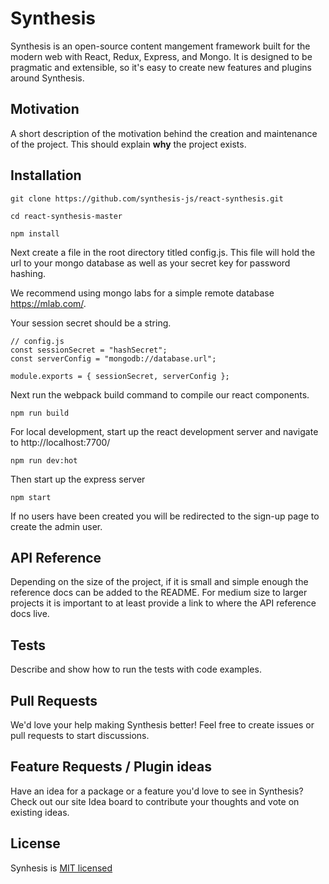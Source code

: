 # Synthesis

Synthesis is an open-source content mangement framework built for the modern web with React, Redux, Express, and Mongo. It is designed to be pragmatic and extensible, so it's easy to create new features and plugins around Synthesis.

## Motivation

A short description of the motivation behind the creation and maintenance of the project. This should explain **why** the project exists.

## Installation
```
git clone https://github.com/synthesis-js/react-synthesis.git

cd react-synthesis-master

npm install
```

Next create a file in the root directory titled config.js. This file will hold the url to your mongo database as well as your secret key for password hashing. 

We recommend using mongo labs for a simple remote database https://mlab.com/.

Your session secret should be a string.

```
// config.js
const sessionSecret = "hashSecret";
const serverConfig = "mongodb://database.url";

module.exports = { sessionSecret, serverConfig };
```

Next run the webpack build command to compile our react components.
```
npm run build
```

For local development, start up the react development server and navigate to http://localhost:7700/
```
npm run dev:hot
```

Then start up the express server
```
npm start
```

If no users have been created you will be redirected to the sign-up page to create the admin user.
	

## API Reference

Depending on the size of the project, if it is small and simple enough the reference docs can be added to the README. For medium size to larger projects it is important to at least provide a link to where the API reference docs live.

## Tests

Describe and show how to run the tests with code examples.

## Pull Requests

We'd love your help making Synthesis better! Feel free to create issues or pull requests to start discussions.

## Feature Requests / Plugin ideas

Have an idea for a package or a feature you'd love to see in Synthesis? Check out our site Idea board to contribute your thoughts and vote on existing ideas.

## License

Synhesis is <a href="https://github.com/synthesis-js/synthesis/blob/master/LICENSE" >MIT licensed</a>
